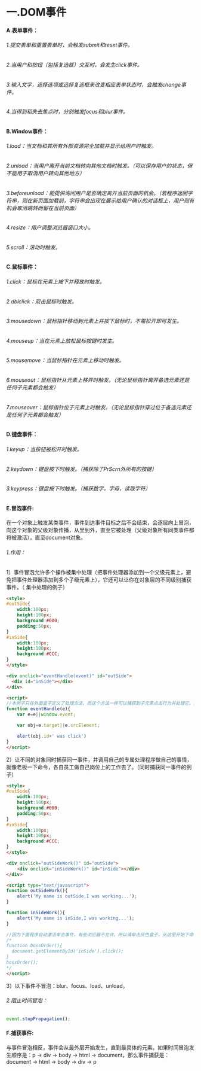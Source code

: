 # 一.DOM事件
#### A.表单事件：
###### 1.提交表单和重置表单时，会触发submit和reset事件。
###### 2.当用户和按钮（包括复选框）交互时，会发生click事件。
###### 3.输入文字，选择选项或选择复选框来改变相应表单状态时，会触发change事件。
###### 4.当得到和失去焦点时，分别触发focus和blur事件。
#### B.Window事件：
###### 1.load：当文档和其所有外部资源完全加载并显示给用户时触发。
###### 2.unload：当用户离开当前文档转向其他文档时触发。（可以保存用户的状态，但不能用于取消用户转向其他地方）
###### 3.beforeunload：能提供询问用户是否确定离开当前页面的机会。（若程序返回字符串，则在新页面加载前，字符串会出现在展示给用户确认的对话框上，用户则有机会取消跳转而留在当前页面）
###### 4.resize：用户调整浏览器窗口大小。
###### 5.scroll：滚动时触发。
#### C.鼠标事件：
###### 1.click：鼠标在元素上按下并释放时触发。
###### 2.dblclick：双击鼠标时触发。
###### 3.mousedown：鼠标指针移动到元素上并按下鼠标时，不需松开即可发生。
###### 4.mouseup：当在元素上放松鼠标按键时发生。
###### 5.mousemove：当鼠标指针在元素上移动时触发。
###### 6.mouseout：鼠标指针从元素上移开时触发。（无论鼠标指针离开备选元素还是任何子元素都会触发）
###### 7.mouseover：鼠标指针位于元素上时触发。（无论鼠标指针穿过位于备选元素还是任何子元素都会触发）
#### D.键盘事件：
###### 1.keyup：当按钮被松开时触发。
###### 2.keydown：键盘按下时触发。（捕获除了PrScrn外所有的按键）
###### 3.keypress：键盘按下时触发。（捕获数字，字母，读取字符）
#### E.冒泡事件:
在一个对象上触发某类事件，事件到达事件目标之后不会结束，会逐层向上冒泡，向这个对象的父级对象传播，从里到外，直至它被处理（父级对象所有同类事件都将被激活），直至document对象。
###### 1.作用：
1）事件冒泡允许多个操作被集中处理（把事件处理器添加到一个父级元素上，避免把事件处理器添加到多个子级元素上），它还可以让你在对象层的不同级别捕获事件。（ 集中处理的例子）

```html
<style>
#outSide{
    width:100px;
    height:100px;
    background:#000;
    padding:50px;
}
#inSide{
    width:100px;
    height:100px;
    background:#CCC;
}
</style>

<div onclick="eventHandle(event)" id="outSide">
  <div id="inSide"></div>
</div>

<script>
//本例子只在外面盒子定义了处理方法，而这个方法一样可以捕获到子元素点击行为并处理它。假设有成千上万子元素要处理，难道我们要为每个元素加“onclick="eventHandle(event)"”？显然没有这种集中处理的方法来的简单，同时它的性能也是更高的。
function eventHandle(e){
    var e=e||window.event;

    var obj=e.target||e.srcElement;

    alert(obj.id+' was click')
}
</script>

```

2）让不同的对象同时捕获同一事件，并调用自己的专属处理程序做自己的事情，就像老板一下命令，各自员工做自己岗位上的工作去了。（同时捕获同一事件的例子）

```html
<style>
#outSide{
	width:100px;
    height:100px;
    background:#000;
    padding:50px;
}
#inSide{
	width:100px;
    height:100px;
    background:#CCC;
}
</style>

<div onclick="outSideWork()" id="outSide">
	<div onclick="inSideWork()" id="inSide"></div>
</div>

<script type="text/javascript">
function outSideWork(){
    alert('My name is outSide,I was working...');
}

function inSideWork(){
    alert('My name is inSide,I was working...');
}

//因为下面程序自动激活单击事件，有些浏览器不允许，所以请单击灰色盒子，从这里开始下命令，这样因为冒泡的原因，黑色大盒子也会收到单击事件，并调用了自己的处理程序。如果还有更多盒子嵌套，一样道理。
/*
function bossOrder(){
  document.getElementById('inSide').click();
}
bossOrder();
*/
</script>

```
3）以下事件不冒泡：blur、focus、load、unload。
###### 2.阻止时间冒泡：

``` js
event.stopPropagation();
```
#### F.捕获事件:
与事件冒泡相反，事件会从最外层开始发生，直到最具体的元素。如果时间冒泡发生顺序是：p -> div -> body -> html -> document，那么事件捕获是：document -> html -> body -> div -> p
